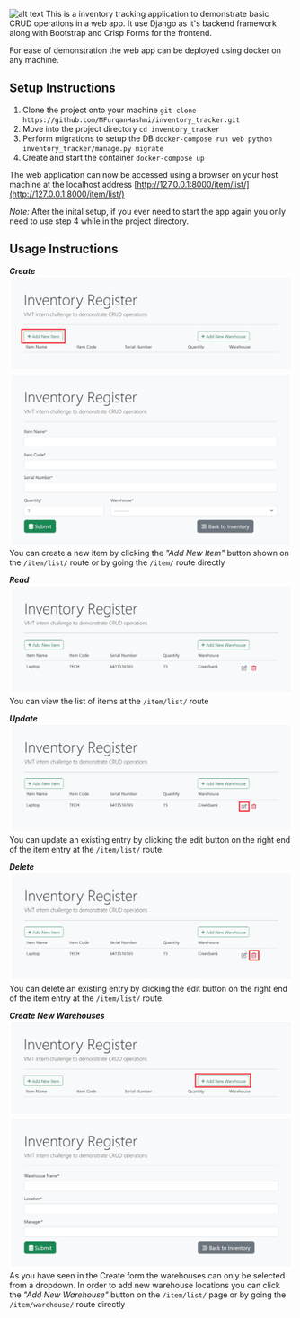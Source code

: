 ![alt text](https://github.com/MFurqanHashmi/inventory_tracker/blob/main/README%20Images/Item%20List%20-%20Empty.pngraw=true)
This is a inventory tracking application to demonstrate basic CRUD operations in a web app. It use Django as it's backend framework along with Bootstrap and Crisp Forms for the frontend. 

For ease of demonstration the web app can be deployed using docker on any machine.

## Setup Instructions
1. Clone the project onto your machine
	`git clone https://github.com/MFurqanHashmi/inventory_tracker.git`
2. Move into the project directory
	 `cd inventory_tracker`
3. Perform migrations to setup the DB
	`docker-compose run web python inventory_tracker/manage.py migrate`
4. Create and start the container
	 `docker-compose up`

The web application can now be accessed using a browser on your host machine at the localhost address [http://127.0.0.1:8000/item/list/](http://127.0.0.1:8000/item/list/)

*Note:* After the inital setup, if you ever need to start the app again you only need to use step 4 while in the project directory.

## Usage Instructions

***Create***
![alt text](https://github.com/MFurqanHashmi/inventory_tracker/blob/main/README%20Images/Item%20List%20-%20Add%20new%20item%20button.png?raw=true)
![alt text](https://github.com/MFurqanHashmi/inventory_tracker/blob/main/README%20Images/New%20Item%20Form.png?raw=true)
You can create a new item by clicking the *"Add New Item"* button shown on the `/item/list/` route or by going the `/item/` route directly


***Read***
![alt text](https://github.com/MFurqanHashmi/inventory_tracker/blob/main/README%20Images/Item%20List%20-%20Populated.png?raw=true)
You can view the list of items at the `/item/list/` route


***Update***
![alt text](https://github.com/MFurqanHashmi/inventory_tracker/blob/main/README%20Images/Item%20List%20-%20Edit%20Button.png?raw=true)
You can update an existing entry by clicking the edit button on the right end of the item entry at the `/item/list/` route.


***Delete***
![alt text](https://github.com/MFurqanHashmi/inventory_tracker/blob/main/README%20Images/Item%20List%20-%20Delete%20Button.png?raw=true)
You can delete an existing entry by clicking the edit button on the right end of the item entry at the `/item/list/` route.


***Create New Warehouses***
![alt text](https://github.com/MFurqanHashmi/inventory_tracker/blob/main/README%20Images/Item%20List%20-%20Add%20new%20warehouse%20button.png?raw=true)
![alt text](https://github.com/MFurqanHashmi/inventory_tracker/blob/main/README%20Images/New%20Warehouse%20Form.png?raw=true)
As you have seen in the Create form the warehouses can only be selected from a dropdown. In order to add new warehouse locations you can click the *"Add New Warehouse"* button on the `/item/list/` page or by going the `/item/warehouse/` route directly
